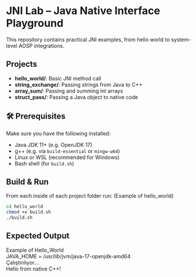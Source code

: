 # JNI Lab – Java Native Interface Playground

This repository contains practical JNI examples, from hello world to system-level AOSP integrations.

## Projects
- **hello_world/**: Basic JNI method call
- **string_exchange/**: Passing strings from Java to C++
- **array_sum/**: Passing and summing int arrays
- **struct_pass/**: Passing a Java object to native code

## 🛠️ Prerequisites

Make sure you have the following installed:

- Java JDK 11+ (e.g. OpenJDK 17)
- g++ (e.g. via `build-essential` or `mingw-w64`)
- Linux or WSL (recommended for Windows)
- Bash shell (for `build.sh`)

## Build & Run
From each inside of each project folder run:
(Example of hello_world)
```bash
cd hello_world
chmod +x build.sh
./build.sh
```
## Expected Output
Example of Hello_World \
JAVA_HOME = /usr/lib/jvm/java-17-openjdk-amd64 \
Çalıştırılıyor... \
Hello from native C++!
